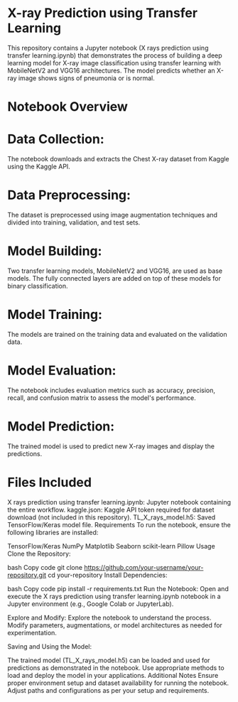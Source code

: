 
# X-ray Prediction using Transfer Learning
This repository contains a Jupyter notebook (X rays prediction using transfer learning.ipynb) that demonstrates the process of building a deep learning model for X-ray image classification using transfer learning with MobileNetV2 and VGG16 architectures. The model predicts whether an X-ray image shows signs of pneumonia or is normal.

# Notebook Overview
# Data Collection: 
The notebook downloads and extracts the Chest X-ray dataset from Kaggle using the Kaggle API.
# Data Preprocessing: 
The dataset is preprocessed using image augmentation techniques and divided into training, validation, and test sets.
# Model Building: 
Two transfer learning models, MobileNetV2 and VGG16, are used as base models. The fully connected layers are added on top of these models for binary classification.
# Model Training: 
The models are trained on the training data and evaluated on the validation data.
# Model Evaluation: 
The notebook includes evaluation metrics such as accuracy, precision, recall, and confusion matrix to assess the model's performance.
# Model Prediction: 
The trained model is used to predict new X-ray images and display the predictions.
# Files Included
X rays prediction using transfer learning.ipynb: Jupyter notebook containing the entire workflow.
kaggle.json: Kaggle API token required for dataset download (not included in this repository).
TL_X_rays_model.h5: Saved TensorFlow/Keras model file.
Requirements
To run the notebook, ensure the following libraries are installed:

TensorFlow/Keras
NumPy
Matplotlib
Seaborn
scikit-learn
Pillow
Usage
Clone the Repository:

bash
Copy code
git clone https://github.com/your-username/your-repository.git
cd your-repository
Install Dependencies:

bash
Copy code
pip install -r requirements.txt
Run the Notebook:
Open and execute the X rays prediction using transfer learning.ipynb notebook in a Jupyter environment (e.g., Google Colab or JupyterLab).

Explore and Modify:
Explore the notebook to understand the process. Modify parameters, augmentations, or model architectures as needed for experimentation.

Saving and Using the Model:

The trained model (TL_X_rays_model.h5) can be loaded and used for predictions as demonstrated in the notebook.
Use appropriate methods to load and deploy the model in your applications.
Additional Notes
Ensure proper environment setup and dataset availability for running the notebook.
Adjust paths and configurations as per your setup and requirements.
